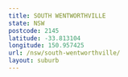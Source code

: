 ```yaml
---
title: SOUTH WENTWORTHVILLE
state: NSW
postcode: 2145
latitude: -33.813104
longitude: 150.957425
url: /nsw/south-wentworthville/
layout: suburb
---
```

